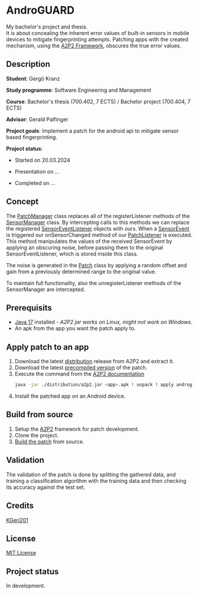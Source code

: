 # AndroGUARD

My bachelor's project and thesis.  
It is about concealing the inherent error values of built-in sensors in mobile devices to mitigate fingerprinting attempts.
Patching apps with the created mechanism, using the [A2P2 Framework](https://extgit.iaik.tugraz.at/fdraschbacher/a2p2), obscures the true error values.

## Description

**Student**:         Gergö Kranz

**Study programme**: Software Engineering and Management

**Course**:          Bachelor's thesis (700.402, 7 ECTS) / Bachelor project (700.404, 7 ECTS)

**Advisor**:         Gerald Palfinger

**Project goals**:   Implement a patch for the android api to mitigate sensor based fingerprinting.

**Project status**: 

  - Started on 20.03.2024 

  - Presentation on ... 

  - Completed on ...

## Concept

The [PatchManager](./code/AndroGUARD/app/src/main/java/com/androguard/PatchManager.java) class replaces all of the registerListener methods of the [SensorManager](https://developer.android.com/reference/android/hardware/SensorManager) class.
By intercepting calls to this methods we can replace the registered [SensorEventListener](https://developer.android.com/reference/android/hardware/SensorEventListener) objects with ours.
When a [SensorEvent](https://developer.android.com/reference/android/hardware/SensorEvent) is triggered our onSensorChanged method of our [PatchListener](./code/AndroGUARD/app/src/main/java/com/androguard/PatchListener.java) is executed.
This method manipulates the values of the received SensorEvent by applying an obscuring noise, before passing them to the original SensorEventListener, which is stored inside this class.

The noise is generated in the [Patch](./code/AndroGUARD/app/src/main/java/com/androguard/Patch.java) class by applying a random offset and gain from a previously determined range to the original value.

To maintain full functionality, also the unregisterListener methods of the SensorManager are intercepted.

## Prerequisits
- [Java 17](https://adoptium.net/de/temurin/releases/?version=17) installed *- A2P2 jar works on Linux, might not work on Windows.*
- An apk from the app you want the patch apply to.
  
## Apply patch to an app
1. Download the latest [distribution](https://extgit.iaik.tugraz.at/fdraschbacher/a2p2/-/blob/main/a2p2_distribution_v1.0.1.zip?ref_type=heads) release from A2P2 and extract it.
2. Download the latest [precompiled version](https://github.com/KGeri201/AndroGUARD/releases/latest) of the patch.
3. Execute the command from the [A2P2 documentation](https://extgit.iaik.tugraz.at/fdraschbacher/a2p2/-/tree/main/distribution/docs?ref_type=heads)
    ```bash
    java -jar ./distribution/a2p2.jar <app>.apk ! unpack ! apply androguard_static.zip static ! pack ! sign ! ./
    ```
4. Install the patched app on an Android device.

## Build from source
1. Setup the [A2P2](https://extgit.iaik.tugraz.at/fdraschbacher/a2p2/-/tree/main?ref_type=heads) framework for patch development.
2. Clone the project.
3. [Build the patch](https://extgit.iaik.tugraz.at/fdraschbacher/a2p2/-/blob/main/distribution/docs/developing_patches.md?ref_type=heads#building-patches) from source.

## Validation
The validation of the patch is done by splitting the gathered data, and training a classification algorithm with the training data and then checking its accuracy against the test set.

## Credits
[KGeri201](https://github.com/KGeri201)

## License
[MIT License](LICENSE)

## Project status
In development.
